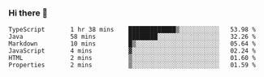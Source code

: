 ### Hi there 👋

<!--START_SECTION:waka-->

```text
TypeScript       1 hr 38 mins    █████████████▒░░░░░░░░░░░   53.98 %
Java             58 mins         ████████░░░░░░░░░░░░░░░░░   32.26 %
Markdown         10 mins         █▒░░░░░░░░░░░░░░░░░░░░░░░   05.64 %
JavaScript       4 mins          ▓░░░░░░░░░░░░░░░░░░░░░░░░   02.24 %
HTML             2 mins          ▒░░░░░░░░░░░░░░░░░░░░░░░░   01.60 %
Properties       2 mins          ▒░░░░░░░░░░░░░░░░░░░░░░░░   01.59 %
```

<!--END_SECTION:waka-->

<!--
**jerry-shao/jerry-shao** is a ✨ _special_ ✨ repository because its `README.md` (this file) appears on your GitHub profile.

Here are some ideas to get you started:

- 🔭 I’m currently working on ...
- 🌱 I’m currently learning ...
- 👯 I’m looking to collaborate on ...
- 🤔 I’m looking for help with ...
- 💬 Ask me about ...
- 📫 How to reach me: ...
- 😄 Pronouns: ...
- ⚡ Fun fact: ...
-->
